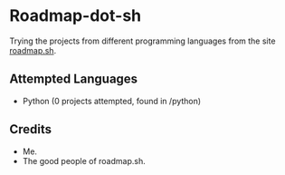 # Roadmap-dot-sh

Trying the projects from different programming languages from the site [roadmap.sh](https://roadmap.sh).

## Attempted Languages

- Python (0 projects attempted, found in /python)

## Credits

- Me.
- The good people of roadmap.sh.
